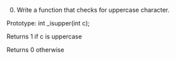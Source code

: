 0. Write a function that checks for uppercase character.



Prototype: int _isupper(int c);

Returns 1 if c is uppercase

Returns 0 otherwise

